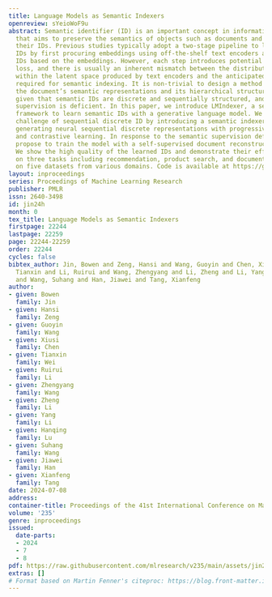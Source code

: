 ```yaml
---
title: Language Models as Semantic Indexers
openreview: sYeioWoF9u
abstract: Semantic identifier (ID) is an important concept in information retrieval
  that aims to preserve the semantics of objects such as documents and items inside
  their IDs. Previous studies typically adopt a two-stage pipeline to learn semantic
  IDs by first procuring embeddings using off-the-shelf text encoders and then deriving
  IDs based on the embeddings. However, each step introduces potential information
  loss, and there is usually an inherent mismatch between the distribution of embeddings
  within the latent space produced by text encoders and the anticipated distribution
  required for semantic indexing. It is non-trivial to design a method that can learn
  the document’s semantic representations and its hierarchical structure simultaneously,
  given that semantic IDs are discrete and sequentially structured, and the semantic
  supervision is deficient. In this paper, we introduce LMIndexer, a self-supervised
  framework to learn semantic IDs with a generative language model. We tackle the
  challenge of sequential discrete ID by introducing a semantic indexer capable of
  generating neural sequential discrete representations with progressive training
  and contrastive learning. In response to the semantic supervision deficiency, we
  propose to train the model with a self-supervised document reconstruction objective.
  We show the high quality of the learned IDs and demonstrate their effectiveness
  on three tasks including recommendation, product search, and document retrieval
  on five datasets from various domains. Code is available at https://github.com/PeterGriffinJin/LMIndexer.
layout: inproceedings
series: Proceedings of Machine Learning Research
publisher: PMLR
issn: 2640-3498
id: jin24h
month: 0
tex_title: Language Models as Semantic Indexers
firstpage: 22244
lastpage: 22259
page: 22244-22259
order: 22244
cycles: false
bibtex_author: Jin, Bowen and Zeng, Hansi and Wang, Guoyin and Chen, Xiusi and Wei,
  Tianxin and Li, Ruirui and Wang, Zhengyang and Li, Zheng and Li, Yang and Lu, Hanqing
  and Wang, Suhang and Han, Jiawei and Tang, Xianfeng
author:
- given: Bowen
  family: Jin
- given: Hansi
  family: Zeng
- given: Guoyin
  family: Wang
- given: Xiusi
  family: Chen
- given: Tianxin
  family: Wei
- given: Ruirui
  family: Li
- given: Zhengyang
  family: Wang
- given: Zheng
  family: Li
- given: Yang
  family: Li
- given: Hanqing
  family: Lu
- given: Suhang
  family: Wang
- given: Jiawei
  family: Han
- given: Xianfeng
  family: Tang
date: 2024-07-08
address:
container-title: Proceedings of the 41st International Conference on Machine Learning
volume: '235'
genre: inproceedings
issued:
  date-parts:
  - 2024
  - 7
  - 8
pdf: https://raw.githubusercontent.com/mlresearch/v235/main/assets/jin24h/jin24h.pdf
extras: []
# Format based on Martin Fenner's citeproc: https://blog.front-matter.io/posts/citeproc-yaml-for-bibliographies/
---
```

